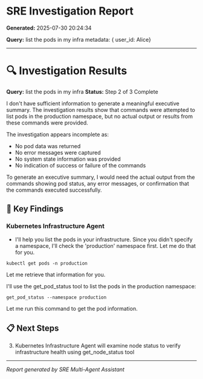# SRE Investigation Report

**Generated:** 2025-07-30 20:24:34

**Query:** list the pods in my infra metadata: { user_id: Alice}

---

# 🔍 Investigation Results

**Query:** list the pods in my infra
**Status:** Step 2 of 3 Complete

I don't have sufficient information to generate a meaningful executive summary. The investigation results show that commands were attempted to list pods in the production namespace, but no actual output or results from these commands were provided.

The investigation appears incomplete as:
- No pod data was returned
- No error messages were captured
- No system state information was provided
- No indication of success or failure of the commands

To generate an executive summary, I would need the actual output from the commands showing pod status, any error messages, or confirmation that the commands executed successfully.

## 🎯 Key Findings

### Kubernetes Infrastructure Agent
- I'll help you list the pods in your infrastructure. Since you didn't specify a namespace, I'll check the 'production' namespace first. Let me do that for you.

```
kubectl get pods -n production
```

Let me retrieve that information for you.

I'll use the get_pod_status tool to list the pods in the production namespace:

```
get_pod_status --namespace production
```

Let me run this command to get the pod information.

## 📋 Next Steps

3. Kubernetes Infrastructure Agent will examine node status to verify infrastructure health using get_node_status tool


---
*Report generated by SRE Multi-Agent Assistant*
